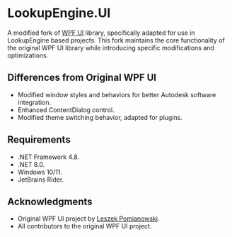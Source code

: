# LookupEngine.UI

A modified fork of [WPF UI](https://github.com/lepoco/wpfui) library, specifically adapted for use in LookupEngine based projects. This fork maintains the core functionality of the original WPF UI library while introducing specific modifications and optimizations.

## Differences from Original WPF UI

- Modified window styles and behaviors for better Autodesk software integration.
- Enhanced ContentDialog control.
- Modified theme switching behavior, adapted for plugins.

## Requirements

- .NET Framework 4.8.
- .NET 8.0.
- Windows 10/11.
- JetBrains Rider.

## Acknowledgments

- Original WPF UI project by [Leszek Pomianowski](https://github.com/lepoco).
- All contributors to the original WPF UI project.
